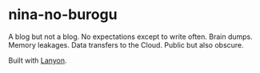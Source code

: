 # nina-no-burogu

A blog but not a blog.  No expectations except to write often.  Brain dumps.  Memory leakages.  Data transfers to the Cloud.  Public but also obscure.

Built with [Lanyon](https://github.com/poole/lanyon).
